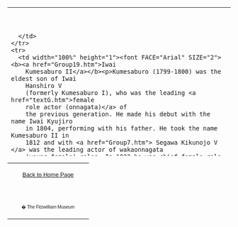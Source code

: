 <html>

<head>

<title>Info</title>
</head>



<div align="center">
  <center>
  <table border="0" width="100%" cellpadding="0" cellspacing="4" height="335">
    <tr>
      <td width="100%" height="24">

<p><font face="Times New Roman" color="#000080"><b><big>&nbsp;</big></b></font></p>

      </td>
    </tr>
    <tr>
      <td width="100%" height="1"><font FACE="Arial" SIZE="2"><b><a href="Group19.htm">Iwai
        Kumesaburo II</a></b><p>Kumesaburo (1799-1800) was the eldest son of Iwai
        Hanshiro V
        (formerly Kumesaburo I), who was the leading <a href="textG.htm">female
        role actor (onnagata)</a> of
        the previous generation. He made his debut with the name Iwai Kyujiro
        in 1804, performing with his father. He took the name Kumesaburo II in
        1812 and with <a href="Group7.htm"> Segawa Kikunojo V </a> was the leading actor of wakaonnagata
        (young female) roles. In 1822 he was chief female-role actor (tate
        onnagata) at the Nakamura theatre, while his father had the same
        position at the Ichimura theatre, and his younger brother Iwai Shijaku I
        at the Morita theatre.</p>
        <p>Like <a href="textE.htm"> other actors</a>, he was punished in 1827 for flouting sumptuary
        laws, and was put under house arrest. He was forced to leave Edo
        following the 1829 that destroyed the Edo theatres, but unlike the other
        Edo actors he could not go to Kamigata (Osaka and Kyoto) because of his
        frail constitution. In 1832 he succeeded to his father's name and became
        Hanshiro VI, ill health dogged him until his death in 1836. He was
        renowned for playing multiple roles.</p>
        </font></td>
    </tr>
  </table>
  </center>
</div>
<table border="0" cellpadding="0" width="100%" cellspacing="4">
  <tr>
    <td width="74%" valign="top">
      <p align="center"><a href="texthomepage.htm"><font face="Arial" size="2">Back
      to Home Page</font></a></td>
  </tr>
  <tr>
    <td width="26%">
      <p align="center"><br>
      <font FACE="Arial" size="1">� The Fitzwilliam Museum</font></p>
    </td>
  </tr>
</table>
</body>
</html>
